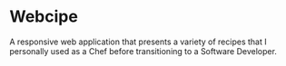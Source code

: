 # Webcipe

A responsive web application that presents a variety of recipes that I personally used as a Chef before transitioning to a Software Developer.
